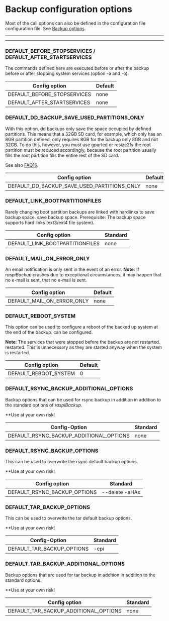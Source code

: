 # Backup configuration options

Most of the call options can also be defined in the configuration file
configuration file. See [Backup options](backup-options.md).

<div class="table-wrapper-for-options">

------------------

<!-- toc -->

------------------

### DEFAULT_BEFORE_STOPSERVICES / DEFAULT_AFTER_STARTSERVICES

The commands defined here are executed before or after the backup
before or after stopping system services (option -a and -o).

| Config option | Default |
|-----------------------------|----------|
| DEFAULT_BEFORE_STOPSERVICES | none |
| DEFAULT_AFTER_STARTSERVICES | none |


### DEFAULT_DD_BACKUP_SAVE_USED_PARTITIONS_ONLY

With this option, dd backups only save the space occupied by defined partitions.
This means that a 32GB SD card, for example, which only has an 8GB partition defined, only requires 8GB for the
backup only 8GB and not 32GB. To do this, however, you must use gparted or resize2fs
the root partition must be reduced accordingly, because the root partition usually fills
the root partition fills the entire rest of the SD card.

See also [FAQ16](faq.md#faq16).

| Config option | Default |
|----------------------------|----------|
| DEFAULT_DD_BACKUP_SAVE_USED_PARTITIONS_ONLY | none |

### DEFAULT_LINK_BOOTPARTITIONFILES

Rarely changing boot partition backups are linked with hardlinks to save backup space.
save backup space. Prerequisite: The backup space supports hard links
(ext3/ext4 file system).

| Config option | Standard |
|----------------------------|----------|
| DEFAULT_LINK_BOOTPARTITIONFILES | none |

### DEFAULT_MAIL_ON_ERROR_ONLY

An email notification is only sent in the event of an error.
**Note:**
If *raspiBackup* crashes due to exceptional circumstances, it may happen that no e-mail is sent,
that no e-mail is sent.

| Config option | Default |
|----------------------------|----------|
| DEFAULT_MAIL_ON_ERROR_ONLY | none |

### DEFAULT_REBOOT_SYSTEM

This option can be used to configure a reboot of the backed up system at the end of the backup.
can be configured.

**Note**: The services that were stopped before the backup are not restarted.
restarted. This is unnecessary as they are started anyway when the system is restarted.

| Config option | Default |
|----------------------------|----------|
| DEFAULT_REBOOT_SYSTEM | 0 |

### DEFAULT_RSYNC_BACKUP_ADDITIONAL_OPTIONS

Backup options that can be used for rsync backup in addition
in addition to the standard options of *raspiBackup*.

**Use at your own risk!

| Config-Option | Standard |
|----------------------------|----------|
| DEFAULT_RSYNC_BACKUP_ADDITIONAL_OPTIONS | none |

### DEFAULT_RSYNC_BACKUP_OPTIONS

This can be used to overwrite the rsync default backup options.

**Use at your own risk!

| Config option | Standard |
|----------------------------|----------|
| DEFAULT_RSYNC_BACKUP_OPTIONS | --delete -aHAx |

### DEFAULT_TAR_BACKUP_OPTIONS

This can be used to overwrite the tar default backup options.

**Use at your own risk!

| Config-Option | Standard |
|----------------------------|----------|
| DEFAULT_TAR_BACKUP_OPTIONS | -cpi |


### DEFAULT_TAR_BACKUP_ADDITIONAL_OPTIONS

Backup options that are used for tar backup in addition
in addition to the standard options.

**Use at your own risk!

| Config option | Standard |
|----------------------------|----------|
| DEFAULT_TAR_BACKUP_ADDITIONAL_OPTIONS | none |

</div>

[.status]: translated


